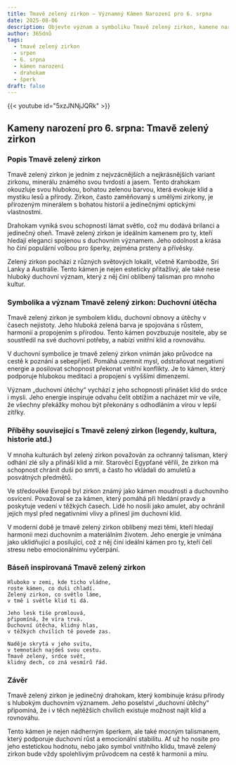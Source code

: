 ```yaml
---
title: Tmavě zelený zirkon – Významný Kámen Narození pro 6. srpna
date: 2025-08-06
description: Objevte význam a symboliku Tmavě zelený zirkon, kamene narození pro 6. srpna, který symbolizuje Duchovní útěcha. Přečtěte si legendy a inspirující příběhy.
author: 365dnů
tags:
  - tmavě zelený zirkon
  - srpen
  - 6. srpna
  - kámen narození
  - drahokam
  - šperk
draft: false
---
```


{{< youtube id="5xzJNNjJQRk" >}}

## Kameny narození pro 6. srpna: Tmavě zelený zirkon

### Popis Tmavě zelený zirkon

Tmavě zelený zirkon je jedním z nejvzácnějších a nejkrásnějších variant zirkonu, minerálu známého svou tvrdostí a jasem. Tento drahokam okouzluje svou hlubokou, bohatou zelenou barvou, která evokuje klid a mystiku lesů a přírody. Zirkon, často zaměňovaný s umělými zirkony, je přirozeným minerálem s bohatou historií a jedinečnými optickými vlastnostmi.

Drahokam vyniká svou schopností lámat světlo, což mu dodává brilanci a jedinečný oheň. Tmavě zelený zirkon je ideálním kamenem pro ty, kteří hledají eleganci spojenou s duchovním významem. Jeho odolnost a krása ho činí populární volbou pro šperky, zejména prsteny a přívěsky.

Zelený zirkon pochází z různých světových lokalit, včetně Kambodže, Srí Lanky a Austrálie. Tento kámen je nejen esteticky přitažlivý, ale také nese hluboký duchovní význam, který z něj činí oblíbený talisman pro mnoho kultur.

### Symbolika a význam Tmavě zelený zirkon: Duchovní útěcha

Tmavě zelený zirkon je symbolem klidu, duchovní obnovy a útěchy v časech nejistoty. Jeho hluboká zelená barva je spojována s růstem, harmonií a propojením s přírodou. Tento kámen povzbuzuje nositele, aby se soustředil na své duchovní potřeby, a nabízí vnitřní klid a rovnováhu.

V duchovní symbolice je tmavě zelený zirkon vnímán jako průvodce na cestě k poznání a sebepřijetí. Pomáhá uzemnit mysl, odstraňovat negativní energie a posilovat schopnost překonat vnitřní konflikty. Je to kámen, který podporuje hlubokou meditaci a propojení s vyššími dimenzemi.

Význam „duchovní útěchy“ vychází z jeho schopnosti přinášet klid do srdce i mysli. Jeho energie inspiruje odvahu čelit obtížím a nacházet mír ve víře, že všechny překážky mohou být překonány s odhodláním a vírou v lepší zítřky.

### Příběhy související s Tmavě zelený zirkon (legendy, kultura, historie atd.)

V mnoha kulturách byl zelený zirkon považován za ochranný talisman, který odhání zlé síly a přináší klid a mír. Starověcí Egypťané věřili, že zirkon má schopnost chránit duši po smrti, a často ho vkládali do amuletů a posvátných předmětů.

Ve středověké Evropě byl zirkon známý jako kámen moudrosti a duchovního osvícení. Považoval se za kámen, který pomáhá při hledání pravdy a poskytuje vedení v těžkých časech. Lidé ho nosili jako amulet, aby ochránil jejich mysl před negativními vlivy a přinesl jim duchovní klid.

V moderní době je tmavě zelený zirkon oblíbený mezi těmi, kteří hledají harmonii mezi duchovním a materiálním životem. Jeho energie je vnímána jako uklidňující a posilující, což z něj činí ideální kámen pro ty, kteří čelí stresu nebo emocionálnímu vyčerpání.

### Báseň inspirovaná Tmavě zelený zirkon

```
Hluboko v zemi, kde ticho vládne,  
roste kámen, co duši chladí.  
Zelený zirkon, co světlo láme,  
v tmě i světle klid ti dá.

Jeho lesk tiše promlouvá,  
připomíná, že víra trvá.  
Duchovní útěcha, klidný hlas,  
v těžkých chvílích tě povede zas.

Naděje skrytá v jeho svitu,  
v temnotách najdeš svou cestu.  
Tmavě zelený, srdce svět,  
klidný dech, co zná vesmírů řád.
```

### Závěr

Tmavě zelený zirkon je jedinečný drahokam, který kombinuje krásu přírody s hlubokým duchovním významem. Jeho poselství „duchovní útěchy“ připomíná, že i v těch nejtěžších chvílích existuje možnost najít klid a rovnováhu.

Tento kámen je nejen nádherným šperkem, ale také mocným talismanem, který podporuje duchovní růst a emocionální stabilitu. Ať už ho nosíte pro jeho estetickou hodnotu, nebo jako symbol vnitřního klidu, tmavě zelený zirkon bude vždy spolehlivým průvodcem na cestě k harmonii a míru.